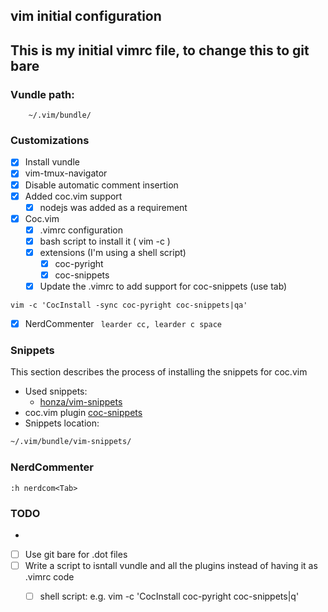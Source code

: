 ## vim initial configuration

## This is my initial vimrc file, to change this to git bare

### Vundle path:
```
	~/.vim/bundle/
```

### Customizations
- [x] Install vundle
- [x] vim-tmux-navigator
- [x] Disable automatic comment insertion
- [x] Added coc.vim support
	- [x] nodejs was added as a requirement
- [x] Coc.vim
	- [x] .vimrc configuration
	- [x] bash script to install it ( vim -c )
	- [x] extensions (I'm using a shell script)
		- [x] coc-pyright
		- [x] coc-snippets
	- [x] Update the .vimrc to add support for coc-snippets (use tab)
```viml
vim -c 'CocInstall -sync coc-pyright coc-snippets|qa'
```
- [x] NerdCommenter ``` learder cc, learder c space``` 

### Snippets
This section describes the process of installing the snippets for coc.vim
- Used snippets: 
	- [honza/vim-snippets](https://github.com/honza/vim-snippets)
- coc.vim plugin [coc-snippets](https://github.com/neoclide/coc-snippets)
- Snippets location:
```bash
~/.vim/bundle/vim-snippets/
```

### NerdCommenter
```
:h nerdcom<Tab>
```

 
### TODO
- 
- [ ] Use git bare for .dot files
- [ ] Write a script to isntall vundle and all the plugins instead of having it as .vimrc code
	- [ ] shell script: e.g. vim -c 'CocInstall coc-pyright coc-snippets|q'

